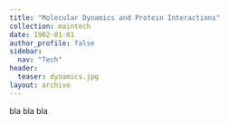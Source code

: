 ```yaml
---
title: "Molecular Dynamics and Protein Interactions"
collection: maintech
date: 1902-01-01
author_profile: false
sidebar:
  nav: "Tech"
header:
  teaser: dynamics.jpg
layout: archive
---
```

bla bla bla
